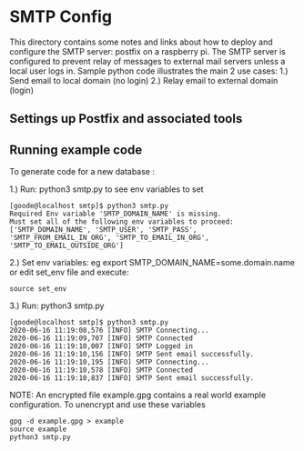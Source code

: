 # SMTP Config

This directory contains some notes and links about how to deploy and configure the SMTP server: postfix on a raspberry pi. The SMTP server is configured to prevent relay of messages to external mail servers unless a local user logs in.  Sample python code illustrates the main 2 use cases:
1.) Send email to local domain (no login)
2.) Relay email to external domain (login)
  
## Settings up Postfix and associated tools


## Running example code

To generate code for a new database :

1.) Run: python3 smtp.py to see env variables to set
```console
[goode@localhost smtp]$ python3 smtp.py
Required Env variable 'SMTP_DOMAIN_NAME' is missing.
Must set all of the following env variables to proceed:
['SMTP_DOMAIN_NAME', 'SMTP_USER', 'SMTP_PASS', 'SMTP_FROM_EMAIL_IN_ORG', 'SMTP_TO_EMAIL_IN_ORG', 'SMTP_TO_EMAIL_OUTSIDE_ORG']
```

2.) Set env variables: eg export SMTP_DOMAIN_NAME=some.domain.name or edit set_env file and execute:
```console
source set_env
```
3.)  Run: python3 smtp.py

```console
[goode@localhost smtp]$ python3 smtp.py
2020-06-16 11:19:08,576 [INFO] SMTP Connecting...
2020-06-16 11:19:09,707 [INFO] SMTP Connected
2020-06-16 11:19:10,007 [INFO] SMTP Logged in
2020-06-16 11:19:10,156 [INFO] SMTP Sent email successfully.
2020-06-16 11:19:10,195 [INFO] SMTP Connecting...
2020-06-16 11:19:10,578 [INFO] SMTP Connected
2020-06-16 11:19:10,837 [INFO] SMTP Sent email successfully.
```
NOTE: An encrypted file example.gpg contains a real world example configuration. To unencrypt and use these variables
```console
gpg -d example.gpg > example
source example
python3 smtp.py
```

